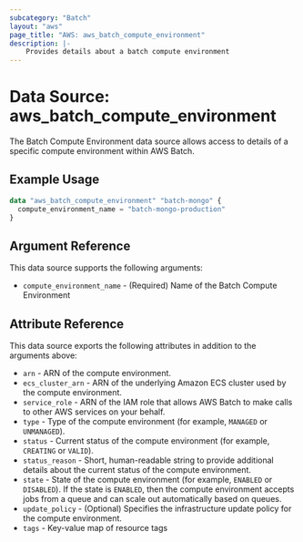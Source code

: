 ```yaml
---
subcategory: "Batch"
layout: "aws"
page_title: "AWS: aws_batch_compute_environment"
description: |-
    Provides details about a batch compute environment
---
```


# Data Source: aws_batch_compute_environment

The Batch Compute Environment data source allows access to details of a specific
compute environment within AWS Batch.

## Example Usage

```terraform
data "aws_batch_compute_environment" "batch-mongo" {
  compute_environment_name = "batch-mongo-production"
}
```

## Argument Reference

This data source supports the following arguments:

* `compute_environment_name` - (Required) Name of the Batch Compute Environment

## Attribute Reference

This data source exports the following attributes in addition to the arguments above:

* `arn` - ARN of the compute environment.
* `ecs_cluster_arn` - ARN of the underlying Amazon ECS cluster used by the compute environment.
* `service_role` - ARN of the IAM role that allows AWS Batch to make calls to other AWS services on your behalf.
* `type` - Type of the compute environment (for example, `MANAGED` or `UNMANAGED`).
* `status` - Current status of the compute environment (for example, `CREATING` or `VALID`).
* `status_reason` - Short, human-readable string to provide additional details about the current status of the compute environment.
* `state` - State of the compute environment (for example, `ENABLED` or `DISABLED`). If the state is `ENABLED`, then the compute environment accepts jobs from a queue and can scale out automatically based on queues.
* `update_policy` - (Optional) Specifies the infrastructure update policy for the compute environment. 
* `tags` - Key-value map of resource tags
